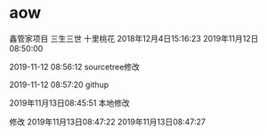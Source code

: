 # aow
鑫管家项目
三生三世
十里桃花
2018年12月4日15:16:23 
2019年11月12日08:50:00

 
 
2019-11-12 08:56:12 sourcetree修改
 
2019-11-12 08:57:20 githup
 
 2019年11月13日08:45:51  本地修改
 
 修改 
 2019年11月13日08:47:22
 2019年11月13日08:47:27

 
